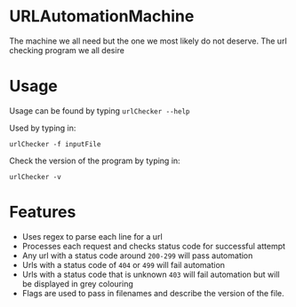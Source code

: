 # URLAutomationMachine

The machine we all need but the one we most likely do not deserve. The url checking program we all desire


# Usage

Usage can be found by typing ```urlChecker --help```

Used by typing in:

```urlChecker -f inputFile```

Check the version of the program by typing in:

```urlChecker -v```


# Features

- Uses regex to parse each line for a url
- Processes each request and checks status code for successful attempt
- Any url with a status code around ```200-299``` will pass automation
- Urls with a status code of ```404``` or ```499``` will fail automation
- Urls with a status code that is unknown ```403``` will fail automation but will be displayed in grey colouring
- Flags are used to pass in filenames and describe the version of the file.